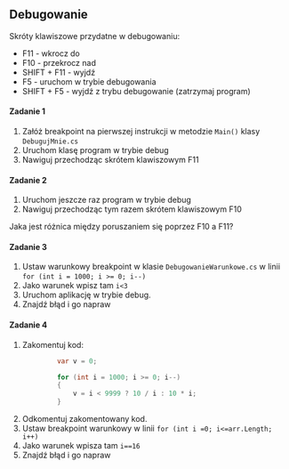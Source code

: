 ﻿## Debugowanie

Skróty klawiszowe przydatne w debugowaniu:

* F11 - wkrocz do
* F10 - przekrocz nad
* SHIFT + F11 - wyjdź
* F5 - uruchom w trybie debugowania
* SHIFT + F5 - wyjdź z trybu debugowanie (zatrzymaj program)

#### Zadanie 1

1. Załóż breakpoint na pierwszej instrukcji w metodzie `Main()` klasy `DebugujMnie.cs`
2. Uruchom klasę program w trybie debug
3. Nawiguj przechodząc skrótem klawiszowym F11

#### Zadanie 2

1. Uruchom jeszcze raz program w trybie debug
2. Nawiguj przechodząc tym razem skrótem klawiszowym F10

Jaka jest różnica między poruszaniem się poprzez F10 a F11?


#### Zadanie 3

1. Ustaw warunkowy breakpoint w klasie `DebugowanieWarunkowe.cs` w linii `for (int i = 1000; i >= 0; i--)`
2. Jako warunek wpisz tam `i<3`
3. Uruchom aplikację w trybie debug.
4. Znajdź błąd i go napraw

#### Zadanie 4
1. Zakomentuj kod:
```csharp
            var v = 0;

            for (int i = 1000; i >= 0; i--)
            {
                v = i < 9999 ? 10 / i : 10 * i;
            }
````
2. Odkomentuj zakomentowany kod.
3. Ustaw breakpoint warunkowy w linii `for (int i =0; i<=arr.Length; i++)`
4. Jako warunek wpisza tam `i==16`
5. Znajdź błąd i go napraw